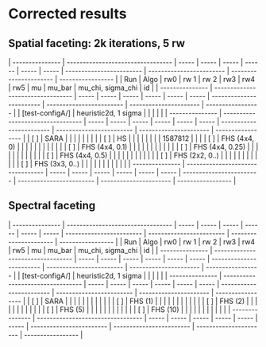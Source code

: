 # Corrected results

## Spatial faceting: 2k iterations, 5 rw

| --------------- | --------------------------------- | ----- | ----- | ----- | ------ | ----- | ----- | ------------------------ | ------------------------ | ---------------------- | ----------------- |
| Run             | Algo                              | rw0   | rw 1  | rw 2  | rw3   | rw4   | rw5   | mu                       | mu_bar                   | mu_chi, sigma_chi      | id                |
| --------------- | --------------------------------- | ----- | ----- | ----- | ----- | ----- | ----- | ------------------------ | ------------------------ | ---------------------- | ----------------- |
| [test-configA/] | heuristic2d, 1 sigma              |       |       |       |       |
| --------------- | --------------------------------- | ----- | ----- | ----- | ----- | ----- | ----- | ------------------------ | ------------------------ | ---------------------- | ----------------- |
| [ ]             | SARA                              |       |       |       |       |       |       |                          |
| [ ]             | HS                                |       |       |       |       |       |       |                          | 1587812                  |                        |                   |
| [ ]             | FHS (4x4, 0)                      |       |       |       |       |       |       |                          |                          |                        |                   |
| [ ]             | FHS (4x4, 0.1)                    |       |       |       |       |       |       |                          |                          |                        |                   |
| [ ]             | FHS (4x4, 0.25)                   |       |       |       |       |       |       |                          |                          |                        |                   |
| [ ]             | FHS (4x4, 0.5)                    |       |       |       |       |       |       |                          |                          |                        |                   |
| [ ]             | FHS (2x2, 0..)                    |       |       |       |       |       |       |                          |                          |                        |                   |
| [ ]             | FHS (3x3, 0..)                    |       |       |       |       |       |       |                          |                          |                        |                   |
| --------------- | --------------------------------- | ----- | ----- | ----- | ----- | ----- | ----- | ------------------------ | ------------------------ | ---------------------- | ----------------- |

## Spectral faceting

| --------------- | --------------------------------- | ----- | ----- | ----- | ------ | ----- | ----- | ------------------------ | ------------------------ | ---------------------- | ----------------- |
| Run             | Algo                              | rw0   | rw 1  | rw 2  | rw3   | rw4   | rw5   | mu                       | mu_bar                   | mu_chi, sigma_chi      | id                |
| --------------- | --------------------------------- | ----- | ----- | ----- | ----- | ----- | ----- | ------------------------ | ------------------------ | ---------------------- | ----------------- |
| [test-configA/] | heuristic2d, 1 sigma              |       |       |       |       |
| --------------- | --------------------------------- | ----- | ----- | ----- | ----- | ----- | ----- | ------------------------ | ------------------------ | ---------------------- | ----------------- |
| [ ]             | SARA                              |       |       |       |       |       |       |                          |                          |                        |                   |
| [ ]             | FHS (1)                           |       |       |       |       |       |       |                          |                          |                        |                   |
| [ ]             | FHS (2)                           |       |       |       |       |       |       |                          |                          |                        |                   |
| [ ]             | FHS (5)                           |       |       |       |       |       |       |                          |                          |                        |                   |
| [ ]             | FHS (10)                          |       |       |       |       |       |       |                          |                          |                        |                   |
| --------------- | --------------------------------- | ----- | ----- | ----- | ----- | ----- | ----- | ------------------------ | ------------------------ | ---------------------- | ----------------- |